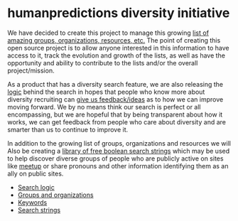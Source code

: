 # humanpredictions diversity initiative

We have decided to create this project to manage this growing
[list of amazing groups, organizations, resources, etc.](../master/spreadsheets/groups_and_organizations.csv)
The point of creating this open source project is to allow anyone interested in this information to have access to it, 
track the evolution and growth of the lists, as well as have the opportunity and ability to contribute to the lists and/or the overall project/mission.

As a product that has a diversity search feature, we are also releasing
the [logic](../master/docs/search_logic.md) behind the search in hopes that people who know more about diversity recruiting can [give us feedback/ideas](mailto:diversity@humanpredictions.io) as to how we can improve moving forward. We by no means think our search is perfect or all encompassing, but we are
hopeful that by being transparent about how it works, we can get feedback from
people who care about diversity and are smarter than us to continue to improve it.

In addition to the growing list of groups, organizations and resources we will
Also be creating a [library of free boolean search strings](../master/docs/google_searches.md)
which may be used to help discover diverse groups of people who are publicly
active on sites like [meetup](https://meetup.com) or share pronouns and other
information identifying them as an ally on public sites.

- [Search logic](../master/docs/search_logic.md)
- [Groups and organizations](../master/spreadsheets/groups_and_organizations.csv)
- [Keywords](../master/spreadsheets/keywords.csv)
- [Search strings](../master/docs/google_searches.md)
